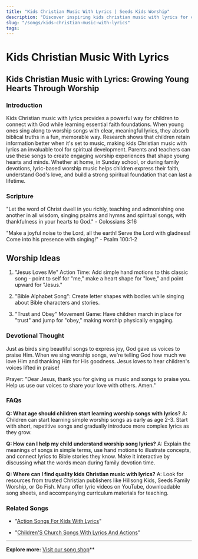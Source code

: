 ```yaml
---
title: "Kids Christian Music With Lyrics | Seeds Kids Worship"
description: "Discover inspiring kids christian music with lyrics for children's worship and spiritual growth. Quality Christian music resources for families."
slug: "/songs/kids-christian-music-with-lyrics"
tags:
---
```


# Kids Christian Music With Lyrics

## Kids Christian Music with Lyrics: Growing Young Hearts Through Worship

### Introduction
Kids Christian music with lyrics provides a powerful way for children to connect with God while learning essential faith foundations. When young ones sing along to worship songs with clear, meaningful lyrics, they absorb biblical truths in a fun, memorable way. Research shows that children retain information better when it's set to music, making kids Christian music with lyrics an invaluable tool for spiritual development. Parents and teachers can use these songs to create engaging worship experiences that shape young hearts and minds. Whether at home, in Sunday school, or during family devotions, lyric-based worship music helps children express their faith, understand God's love, and build a strong spiritual foundation that can last a lifetime.

### Scripture
"Let the word of Christ dwell in you richly, teaching and admonishing one another in all wisdom, singing psalms and hymns and spiritual songs, with thankfulness in your hearts to God." - Colossians 3:16

"Make a joyful noise to the Lord, all the earth! Serve the Lord with gladness! Come into his presence with singing!" - Psalm 100:1-2

## Worship Ideas
1. "Jesus Loves Me" Action Time: Add simple hand motions to this classic song - point to self for "me," make a heart shape for "love," and point upward for "Jesus."

2. "Bible Alphabet Song": Create letter shapes with bodies while singing about Bible characters and stories.

3. "Trust and Obey" Movement Game: Have children march in place for "trust" and jump for "obey," making worship physically engaging.

### Devotional Thought
Just as birds sing beautiful songs to express joy, God gave us voices to praise Him. When we sing worship songs, we're telling God how much we love Him and thanking Him for His goodness. Jesus loves to hear children's voices lifted in praise!

Prayer: "Dear Jesus, thank you for giving us music and songs to praise you. Help us use our voices to share your love with others. Amen."

### FAQs
**Q: What age should children start learning worship songs with lyrics?**
A: Children can start learning simple worship songs as early as age 2-3. Start with short, repetitive songs and gradually introduce more complex lyrics as they grow.

**Q: How can I help my child understand worship song lyrics?**
A: Explain the meanings of songs in simple terms, use hand motions to illustrate concepts, and connect lyrics to Bible stories they know. Make it interactive by discussing what the words mean during family devotion time.

**Q: Where can I find quality kids Christian music with lyrics?**
A: Look for resources from trusted Christian publishers like Hillsong Kids, Seeds Family Worship, or Go Fish. Many offer lyric videos on YouTube, downloadable song sheets, and accompanying curriculum materials for teaching.

### Related Songs

- "[Action Songs For Kids With Lyrics](/songs/action-songs-for-kids-with-lyrics/)"

- "[Children'S Church Songs With Lyrics And Actions](/songs/children-s-church-songs-with-lyrics-and-actions/)"

---

**Explore more:** [Visit our song shop](https://seedskidsworship.com/shop)**

<!-- Schema Markup -->
<script type="application/ld+json">
{
  "@context": "https://schema.org",
  "@type": "MusicRecording",
  "name": "Kids Christian Music With Lyrics",
  "byArtist": {
    "@type": "MusicGroup",
    "name": "Seeds Kids Worship"
  },
  "isFamilyFriendly": true,
  "url": "https://seedskidsworship.com/songs/kids-christian-music-with-lyrics/"
}
</script>